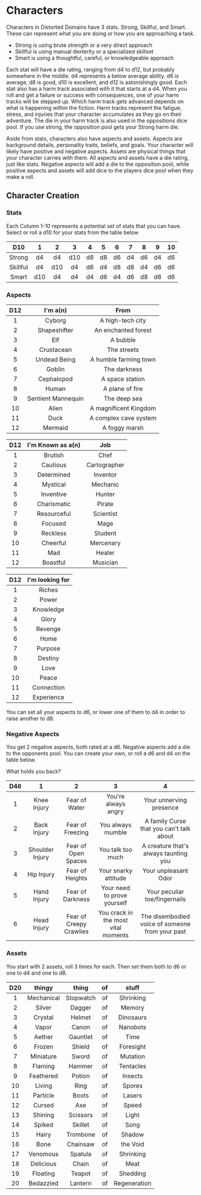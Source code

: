 # Characters

Characters in Distorted Domains have 3 stats. Strong, Skillful, and Smart. These can represent what you are doing or how you are approaching a task.

- Strong is using brute strength or a very direct approach
- Skillful is using manual dexterity or a specialized skillset
- Smart is using a thoughtful, careful, or knowledgeable approach

Each stat will have a die rating, ranging from d4 to d12, but probably somewhere in the middle.
d4 represents a below average ability. d6 is average, d8 is good, d10 is excellent, and d12 is astonishingly good.
Each stat also has a harm track associated with it that starts at a d4.
When you roll and get a failure or success with consequences, one of your harm tracks will be stepped up.
Which harm track gets advanced depends on what is happening within the fiction.
Harm tracks represent the fatigue, stress, and injuries that your character accumulates as they go on their adventure.
The die in your harm track is also used in the oppositions dice pool. If you use strong, the opposition pool gets your Strong harm die.

Aside from stats, characters also have aspects and assets. Aspects are background details, personality traits, beliefs, and goals. Your character will likely have positive and negative aspects. Assets are physical things that your character carries with them. All aspects and assets have a die rating, just like stats. Negative aspects will add a die to the opposition pool, while positive aspects and assets will add dice to the players dice pool when they make a roll.


## Character Creation

### Stats

Each Column 1-10 represents a potential set of stats that you can have. Select or roll a d10 for your stats from the table below

D10      | 1   | 2   | 3   | 4   | 5   | 6   | 7   | 8   | 9   | 10 
 :-----: | :-: | :-: | :-: | :-: | :-: | :-: | :-: | :-: | :-: | :-:
Strong   | d4  | d4  | d10 | d8  | d8  | d6  | d4  | d6  | d4  | d6
Skillful | d4  | d10 | d4  | d6  | d4  | d8  | d8  | d4  | d6  | d6
Smart    | d10 | d4  | d4  | d4  | d6  | d4  | d6  | d8  | d8  | d6

### Aspects

D12 | I'm a(n)           | From
:-: | :----------------: | :-:
1   | Cyborg             | A high-tech city
2   | Shapeshifter       | An enchanted forest
3   | Elf                | A bubble
4   | Crustacean         | The streets
5   | Undead Being       | A humble farming town
6   | Goblin             | The darkness
7   | Cephalopod         | A space station
8   | Human              | A plane of fire
9   | Sentient Mannequin | The deep sea
10  | Alien              | A magnificent Kingdom
11  | Duck               | A complex cave system
12  | Mermaid            | A foggy marsh

D12 | I'm Known as a(n)| Job
:-: | :--------------: | :-:
1   | Brutish          | Chef             
2   | Cautious         | Cartographer     
3   | Determined       | Inventor         
4   | Mystical         | Mechanic         
5   | Inventive        | Hunter           
6   | Charismatic      | Pirate
7   | Resourceful      | Scientist
8   | Focused          | Mage
9   | Reckless         | Student
10  | Cheerful         | Mercenary
11  | Mad              | Healer
12  | Boastful         | Musician


D12 | I'm looking for
:-: | :-------:
1   | Riches
2   | Power
3   | Knowledge
4   | Glory
5   | Revenge
6   | Home
7   | Purpose
8   | Destiny
9   | Love
10  | Peace
11  | Connection
12  | Experience

You can set all your aspects to d6, or lower one of them to d4 in order to raise another to d8.

### Negative Aspects

You get 2 negative aspects, both rated at a d6. Negative aspects add a die to the opponents pool. You can create your own, or roll a d6 and d4 on the table below.

What holds you back?

D46 | 1              | 2                  | 3                   | 4
:-: | :------------: | :----------------: | :---------------:   | :-:
1   | Knee Injury    | Fear of Water      | You're always angry | Your unnerving presence
2   | Back Injury    | Fear of Freezing   | You always mumble   | A family Curse that you can't talk about
3   | Shoulder Injury | Fear of Open Spaces | You talk too much | A creature that's always taunting you
4   | Hip Injury     | Fear of Heights    | Your snarky attitude | Your unpleasant Odor
5   | Hand Injury    | Fear of Darkness   | Your need to prove yourself | Your peculiar toe/fingernails
6   | Head Injury    | Fear of Creepy Crawlies | You crack in the most vital moments | The disembodied voice of someone from your past


### Assets

You start with 2 assets, roll 3 times for each. Then set them both to d6 or one to d4 and one to d8.

D20 | thingy     | thing      | of  | stuff
:-: | :-:        | :-:        | :-: | :-:
1   | Mechanical | Stopwatch  | of  | Shrinking
2   | Silver     | Dagger     | of  | Memory
3   | Crystal    | Helmet     | of  | Dinosaurs
4   | Vapor      | Canon      | of  | Nanobots
5   | Aether     | Gauntlet   | of  | Time
6   | Frozen     | Shield     | of  | Foresight
7   | Miniature  | Sword      | of  | Mutation
8   | Flaming    | Hammer     | of  | Tentacles
9   | Feathered  | Potion     | of  | Insects
10  | Living     | Ring       | of  | Spores
11  | Particle   | Boots      | of  | Lasers
12  | Cursed     | Axe        | of  | Speed
13  | Shining    | Scissors   | of  | Light
14  | Spiked     | Skillet    | of  | Song
15  | Hairy      | Trombone   | of  | Shadow
16  | Bone       | Chainsaw   | of  | the Void
17  | Venomous   | Spatula    | of  | Shrinking
18  | Delicious  | Chain      | of  | Meat
19  | Floating   | Teapot     | of  | Shedding
20  | Bedazzled  | Lantern    | of  | Regeneration

